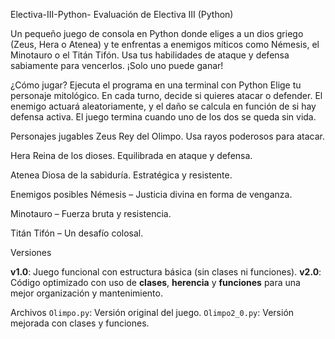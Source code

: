 Electiva-III-Python-
Evaluación de Electiva III (Python)

Un pequeño juego de consola en Python donde eliges a un dios griego (Zeus, Hera o Atenea) y te enfrentas a enemigos míticos como Némesis, el Minotauro o el Titán Tifón. Usa tus habilidades de ataque y defensa sabiamente para vencerlos. ¡Solo uno puede ganar!

¿Cómo jugar? Ejecuta el programa en una terminal con Python Elige tu personaje mitológico. En cada turno, decide si quieres atacar o defender. El enemigo actuará aleatoriamente, y el daño se calcula en función de si hay defensa activa. El juego termina cuando uno de los dos se queda sin vida.

Personajes jugables Zeus Rey del Olimpo. Usa rayos poderosos para atacar.

Hera Reina de los dioses. Equilibrada en ataque y defensa.

Atenea Diosa de la sabiduría. Estratégica y resistente.

Enemigos posibles Némesis – Justicia divina en forma de venganza.

Minotauro – Fuerza bruta y resistencia.

Titán Tifón – Un desafío colosal.

Versiones

**v1.0**: Juego funcional con estructura básica (sin clases ni funciones).
**v2.0**: Código optimizado con uso de **clases**, **herencia** y **funciones** para una mejor organización y mantenimiento.

 Archivos
`Olimpo.py`: Versión original del juego.
`Olimpo2_0.py`: Versión mejorada con clases y funciones.
